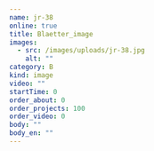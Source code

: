 ```yaml
---
name: jr-38
online: true
title: Blaetter_image
images:
  - src: /images/uploads/jr-38.jpg
    alt: ""
category: B
kind: image
video: ""
startTime: 0
order_about: 0
order_projects: 100
order_video: 0
body: ""
body_en: ""
---
```

